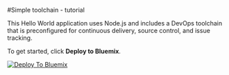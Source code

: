 #Simple toolchain - tutorial

This Hello World application uses Node.js and includes a DevOps toolchain that is preconfigured for continuous delivery, source control, and issue tracking.

To get started, click **Deploy to Bluemix**.

[![Deploy To Bluemix](https://console.bluemix.net/devops/graphics/create_toolchain_button.png)](https://console.bluemix.net/devops/setup/deploy/?repository=https%3A//github.com/open-toolchain/simple-toolchain-tutorial)

<!--
For more information about using the sample, including instructions to add tools to the toolchain and make code changes, see <a href="x">Simple toolchain tutorial</a>
-->
